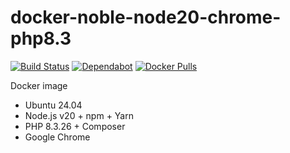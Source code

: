 # docker-noble-node20-chrome-php8.3

[![Build Status](https://github.com/vintagesucks/docker-noble-node20-chrome-php8.3/workflows/Build/badge.svg)](https://github.com/vintagesucks/docker-noble-node20-chrome-php8.3/actions) [![Dependabot](https://badgen.net/badge/Dependabot/enabled/green?icon=dependabot)](https://dependabot.com/) [![Docker Pulls](https://img.shields.io/docker/pulls/vintagesucks/docker-noble-node20-chrome-php8.3.svg)](https://hub.docker.com/r/vintagesucks/docker-noble-node20-chrome-php8.3/)

Docker image
* Ubuntu 24.04
* Node.js v20 + npm + Yarn
* PHP 8.3.26 + Composer
* Google Chrome
